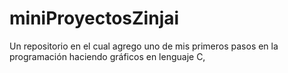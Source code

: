 # miniProyectosZinjai
Un repositorio en el cual agrego uno de mis primeros pasos en la programación haciendo gráficos en lenguaje C,
